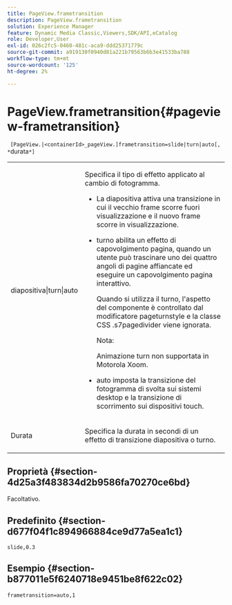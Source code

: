 ```yaml
---
title: PageView.frametransition
description: PageView.frametransition
solution: Experience Manager
feature: Dynamic Media Classic,Viewers,SDK/API,eCatalog
role: Developer,User
exl-id: 026c2fc5-0460-481c-aca9-ddd25371779c
source-git-commit: a919130f0940d81a221b79563b6b3e41533ba788
workflow-type: tm+mt
source-wordcount: '125'
ht-degree: 2%

---
```


# PageView.frametransition{#pageview-frametransition}

` [PageView.|<containerId>_pageView.]frametransition=slide|turn|auto[, *`durata`*]`

<table id="table_625D0EEDA21B46FEA3F5CF7DDF769B50"> 
 <tbody> 
  <tr> 
   <td colname="col1"> <p> <span class="codeph"> diapositiva|turn|auto</span> </p> </td> 
   <td colname="col2"> <p> Specifica il tipo di effetto applicato al cambio di fotogramma. </p> <p> 
     <ul id="ul_4224B7C2722A4185A8BD48703D019AA1"> 
      <li id="li_8482037F8E1C4F11A84DF51790A073FE"> <p>La diapositiva <span class="codeph"></span> attiva una transizione in cui il vecchio frame scorre fuori visualizzazione e il nuovo frame scorre in visualizzazione. </p> </li> 
      <li id="li_CE9A99564DF348D0A76AB2A5945155A5"> <p><span class="codeph"> turno</span> abilita un effetto di capovolgimento pagina, quando un utente può trascinare uno dei quattro angoli di pagine affiancate ed eseguire un capovolgimento pagina interattivo. </p> <p>Quando si utilizza il <span class="codeph"> turno</span>, l'aspetto del componente è controllato dal modificatore <span class="codeph"> pageturnstyle</span> e la classe CSS <span class="codeph"> .s7pagedivider</span> viene ignorata. </p> <p>Nota:  <p>Animazione <span class="codeph"> turn</span> non supportata in Motorola Xoom. </p> </p> </li> 
      <li id="li_79F85B0429CD4B389399FB3823FE767F"> <p> <span class="codeph"> auto</span> imposta la transizione del fotogramma di svolta sui sistemi desktop e la transizione di scorrimento sui dispositivi touch. </p> </li> 
     </ul> </p> </td> 
  </tr> 
  <tr> 
   <td colname="col1"> <p>Durata <span class="codeph"><span class="varname"></span></span> </p> </td> 
   <td colname="col2"> <p>Specifica la durata in secondi di un effetto di transizione <span class="codeph"> diapositiva</span> o <span class="codeph"> turno</span>. </p> </td> 
  </tr> 
 </tbody> 
</table>

## Proprietà {#section-4d25a3f483834d2b9586fa70270ce6bd}

Facoltativo.

## Predefinito {#section-d677f04f1c894966884ce9d77a5ea1c1}

`slide,0.3`

## Esempio {#section-b877011e5f6240718e9451be8f622c02}

`frametransition=auto,1`
